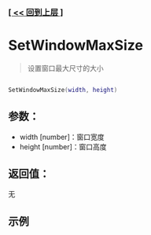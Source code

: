 ### [[ << 回到上层 ]](README.md)

# SetWindowMaxSize

> 设置窗口最大尺寸的大小

```lua

SetWindowMaxSize(width, height)

```

## 参数：

+ width [number]：窗口宽度
+ height [number]：窗口高度

## 返回值：

无

## 示例

```lua

```